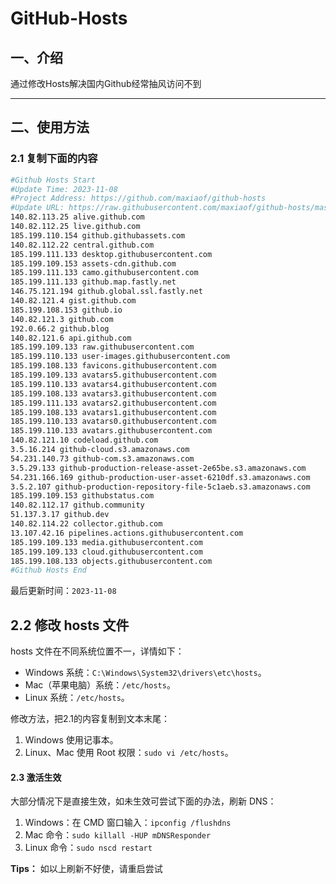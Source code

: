 # GitHub-Hosts

## 一、介绍
通过修改Hosts解决国内Github经常抽风访问不到

---

## 二、使用方法

### 2.1 复制下面的内容
```bash
#Github Hosts Start
#Update Time: 2023-11-08
#Project Address: https://github.com/maxiaof/github-hosts
#Update URL: https://raw.githubusercontent.com/maxiaof/github-hosts/master/hosts
140.82.113.25 alive.github.com
140.82.112.25 live.github.com
185.199.110.154 github.githubassets.com
140.82.112.22 central.github.com
185.199.111.133 desktop.githubusercontent.com
185.199.109.153 assets-cdn.github.com
185.199.111.133 camo.githubusercontent.com
185.199.111.133 github.map.fastly.net
146.75.121.194 github.global.ssl.fastly.net
140.82.121.4 gist.github.com
185.199.108.153 github.io
140.82.121.3 github.com
192.0.66.2 github.blog
140.82.121.6 api.github.com
185.199.109.133 raw.githubusercontent.com
185.199.110.133 user-images.githubusercontent.com
185.199.108.133 favicons.githubusercontent.com
185.199.109.133 avatars5.githubusercontent.com
185.199.110.133 avatars4.githubusercontent.com
185.199.108.133 avatars3.githubusercontent.com
185.199.111.133 avatars2.githubusercontent.com
185.199.108.133 avatars1.githubusercontent.com
185.199.110.133 avatars0.githubusercontent.com
185.199.110.133 avatars.githubusercontent.com
140.82.121.10 codeload.github.com
3.5.16.214 github-cloud.s3.amazonaws.com
54.231.140.73 github-com.s3.amazonaws.com
3.5.29.133 github-production-release-asset-2e65be.s3.amazonaws.com
54.231.166.169 github-production-user-asset-6210df.s3.amazonaws.com
3.5.2.107 github-production-repository-file-5c1aeb.s3.amazonaws.com
185.199.109.153 githubstatus.com
140.82.112.17 github.community
51.137.3.17 github.dev
140.82.114.22 collector.github.com
13.107.42.16 pipelines.actions.githubusercontent.com
185.199.109.133 media.githubusercontent.com
185.199.109.133 cloud.githubusercontent.com
185.199.108.133 objects.githubusercontent.com
#Github Hosts End

```
最后更新时间：`2023-11-08`

## 2.2 修改 hosts 文件
hosts 文件在不同系统位置不一，详情如下：
- Windows 系统：`C:\Windows\System32\drivers\etc\hosts`。
- Mac（苹果电脑）系统：`/etc/hosts`。
- Linux 系统：`/etc/hosts`。

修改方法，把2.1的内容复制到文本末尾：

1. Windows 使用记事本。
2. Linux、Mac 使用 Root 权限：`sudo vi /etc/hosts`。

#### 2.3 激活生效
大部分情况下是直接生效，如未生效可尝试下面的办法，刷新 DNS：

1. Windows：在 CMD 窗口输入：`ipconfig /flushdns`
2. Mac 命令：`sudo killall -HUP mDNSResponder`
3. Linux 命令：`sudo nscd restart`

**Tips：** 如以上刷新不好使，请重启尝试
